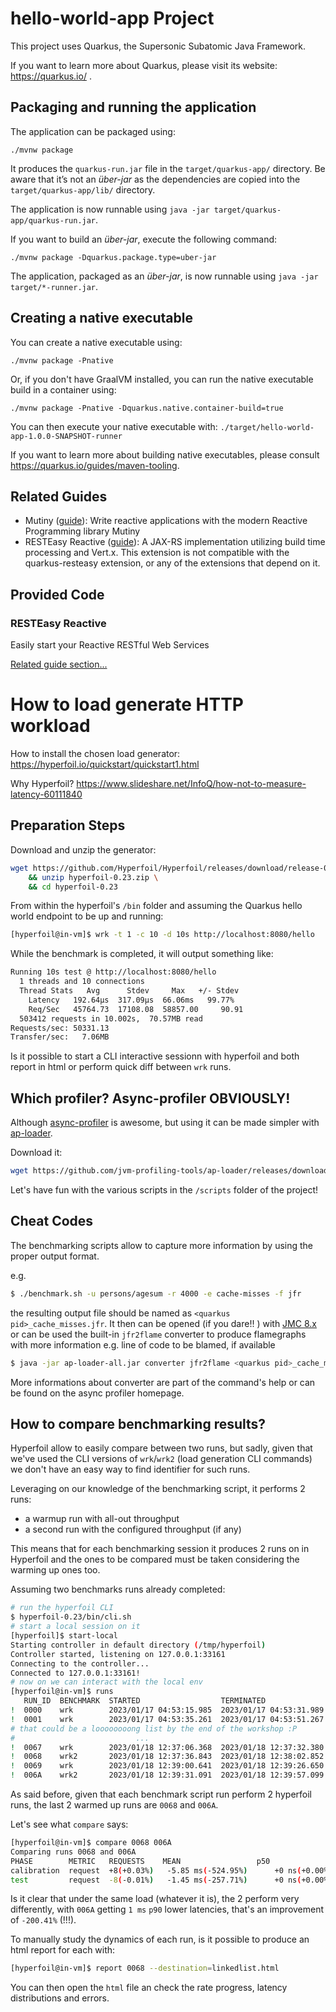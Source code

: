 # hello-world-app Project

This project uses Quarkus, the Supersonic Subatomic Java Framework.

If you want to learn more about Quarkus, please visit its website: https://quarkus.io/ .

## Packaging and running the application

The application can be packaged using:
```shell script
./mvnw package
```
It produces the `quarkus-run.jar` file in the `target/quarkus-app/` directory.
Be aware that it’s not an _über-jar_ as the dependencies are copied into the `target/quarkus-app/lib/` directory.

The application is now runnable using `java -jar target/quarkus-app/quarkus-run.jar`.

If you want to build an _über-jar_, execute the following command:
```shell script
./mvnw package -Dquarkus.package.type=uber-jar
```

The application, packaged as an _über-jar_, is now runnable using `java -jar target/*-runner.jar`.

## Creating a native executable

You can create a native executable using: 
```shell script
./mvnw package -Pnative
```

Or, if you don't have GraalVM installed, you can run the native executable build in a container using: 
```shell script
./mvnw package -Pnative -Dquarkus.native.container-build=true
```

You can then execute your native executable with: `./target/hello-world-app-1.0.0-SNAPSHOT-runner`

If you want to learn more about building native executables, please consult https://quarkus.io/guides/maven-tooling.

## Related Guides

- Mutiny ([guide](https://quarkus.io/guides/mutiny-primer)): Write reactive applications with the modern Reactive Programming library Mutiny
- RESTEasy Reactive ([guide](https://quarkus.io/guides/resteasy-reactive)): A JAX-RS implementation utilizing build time processing and Vert.x. This extension is not compatible with the quarkus-resteasy extension, or any of the extensions that depend on it.

## Provided Code

### RESTEasy Reactive

Easily start your Reactive RESTful Web Services

[Related guide section...](https://quarkus.io/guides/getting-started-reactive#reactive-jax-rs-resources)

# How to load generate HTTP workload

How to install the chosen load generator: https://hyperfoil.io/quickstart/quickstart1.html

Why Hyperfoil? https://www.slideshare.net/InfoQ/how-not-to-measure-latency-60111840

## Preparation Steps

Download and unzip the generator:
```bash
wget https://github.com/Hyperfoil/Hyperfoil/releases/download/release-0.23/hyperfoil-0.23.zip \
    && unzip hyperfoil-0.23.zip \
    && cd hyperfoil-0.23
```

From within the hyperfoil's `/bin` folder and assuming the Quarkus hello world endpoint to be up and running:
```bash
[hyperfoil@in-vm]$ wrk -t 1 -c 10 -d 10s http://localhost:8080/hello
```
While the benchmark is completed, it will output something like:
```bash
Running 10s test @ http://localhost:8080/hello
  1 threads and 10 connections
  Thread Stats   Avg      Stdev     Max   +/- Stdev
    Latency   192.64μs  317.09μs  66.06ms   99.77%
    Req/Sec   45764.73  17108.08  58857.00     90.91
  503412 requests in 10.002s,  70.57MB read
Requests/sec: 50331.13
Transfer/sec:   7.06MB
```
Is it possible to start a CLI interactive sessionn with hyperfoil and both report in html
or perform quick diff between `wrk` runs.

## Which profiler? Async-profiler OBVIOUSLY!

Although [async-profiler](https://github.com/jvm-profiling-tools/async-profiler) is awesome, but using it can be made simpler
with [ap-loader](https://github.com/jvm-profiling-tools/ap-loader).

Download it:
```bash
wget https://github.com/jvm-profiling-tools/ap-loader/releases/download/2.9/ap-loader-all.jar
```

Let's have fun with the various scripts in the `/scripts` folder of the project!

## Cheat Codes

The benchmarking scripts allow to capture more information by using the proper output format.

e.g.

```bash
$ ./benchmark.sh -u persons/agesum -r 4000 -e cache-misses -f jfr
```
the resulting output file should be named as `<quarkus pid>_cache_misses.jfr`.
It then can be opened (if you dare!! ) with [JMC 8.x](https://www.oracle.com/java/technologies/javase/products-jmc8-downloads.html)
or can be used the built-in `jfr2flame` converter to produce flamegraphs with
more information e.g. line of code to be blamed, if available

```bash
$ java -jar ap-loader-all.jar converter jfr2flame <quarkus pid>_cache_misses.jfr --threads --lines out.html
```
More informations about converter are part of the command's help or can be found on the async profiler homepage.

## How to compare benchmarking results?
Hyperfoil allow to easily compare between two runs, but sadly, given that
we've used the CLI versions of `wrk`/`wrk2` (load generation CLI commands) we don't have an easy way to find identifier 
for such runs.

Leveraging on our knowledge of the benchmarking script, it performs 2 runs:
- a warmup run with all-out throughput
- a second run with the configured throughput (if any)

This means that for each benchmarking session it produces 2 runs on in Hyperfoil
and the ones to be compared must be taken considering the warming up ones too.

Assuming two benchmarks runs already completed:
```bash
# run the hyperfoil CLI
$ hyperfoil-0.23/bin/cli.sh
# start a local session on it
[hyperfoil]$ start-local 
Starting controller in default directory (/tmp/hyperfoil)
Controller started, listening on 127.0.0.1:33161
Connecting to the controller...
Connected to 127.0.0.1:33161!
# now on we can interact with the local env
[hyperfoil@in-vm]$ runs
   RUN_ID  BENCHMARK  STARTED                  TERMINATED               DESCRIPTION
!  0000    wrk        2023/01/17 04:53:15.985  2023/01/17 04:53:31.989             
!  0001    wrk        2023/01/17 04:53:35.261  2023/01/17 04:53:51.267             
# that could be a loooooooong list by the end of the workshop :P
#                           ...
!  0067    wrk        2023/01/18 12:37:06.368  2023/01/18 12:37:32.380             
!  0068    wrk2       2023/01/18 12:37:36.843  2023/01/18 12:38:02.852             
!  0069    wrk        2023/01/18 12:39:00.641  2023/01/18 12:39:26.650             
!  006A    wrk2       2023/01/18 12:39:31.091  2023/01/18 12:39:57.099
```
As said before, given that each benchmark script run perform 2 hyperfoil runs, the last 2
warmed up runs are `0068` and `006A`.

Let's see what `compare` says:
```bash
[hyperfoil@in-vm]$ compare 0068 006A
Comparing runs 0068 and 006A
PHASE        METRIC   REQUESTS    MEAN                 p50                p90                   p99                   p99.9                p99.99
calibration  request  +8(+0.03%)   -5.85 ms(-524.95%)      +0 ns(+0.00%)  -36.20 ms(-7214.30%)   -28.57 ms(-153.52%)  -28.57 ms(-153.52%)  -28.57 ms(-153.52%)
test         request  -8(-0.01%)   -1.45 ms(-257.71%)      +0 ns(+0.00%)    -1.01 ms(-200.41%)  -29.51 ms(-5882.05%)  -16.52 ms(-122.33%)  -16.52 ms(-122.33%)
```
Is it clear that under the same load (whatever it is), the 2 perform very differently, with `006A` getting `1 ms` `p90` lower
latencies, that's an improvement of `-200.41%` (!!!).

To manually study the dynamics of each run, is it possible to produce an html report for each with:
```bash
[hyperfoil@in-vm]$ report 0068 --destination=linkedlist.html
```
You can then open the `html` file an check the rate progress, latency distributions and errors.

